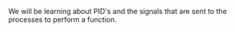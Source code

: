 We will be learning about PID's and the signals that are sent to the processes to perform a function.
